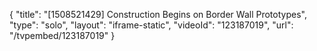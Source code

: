 {
    "title": "[1508521429] Construction Begins on Border Wall Prototypes",
    "type": "solo",
    "layout": "iframe-static",
    "videoId": "123187019",
    "url": "\/tvpembed\/123187019"
}